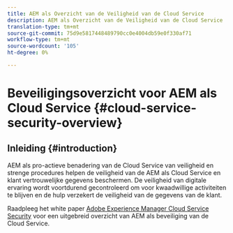 ```yaml
---
title: AEM als Overzicht van de Veiligheid van de Cloud Service
description: AEM als Overzicht van de Veiligheid van de Cloud Service
translation-type: tm+mt
source-git-commit: 75d9e5817448489790cc0e4004db59e0f330af71
workflow-type: tm+mt
source-wordcount: '105'
ht-degree: 0%

---
```



# Beveiligingsoverzicht voor AEM als Cloud Service {#cloud-service-security-overview}

## Inleiding {#introduction}

AEM als pro-actieve benadering van de Cloud Service van veiligheid en strenge procedures helpen de veiligheid van de AEM als Cloud Service en klant vertrouwelijke gegevens beschermen. De veiligheid van digitale ervaring wordt voortdurend gecontroleerd om voor kwaadwillige activiteiten te blijven en de hulp verzekert de veiligheid van de gegevens van de klant.

Raadpleeg het white paper [Adobe Experience Manager Cloud Service Security](https://www.adobe.com/content/dam/cc/en/security/pdfs/AEMCloudService_Security_Overview.pdf) voor een uitgebreid overzicht van AEM als beveiliging van de Cloud Service.